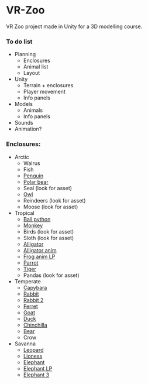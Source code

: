 # VR-Zoo
VR Zoo project made in Unity for a 3D modelling course. 


### To do list
- Planning
  - Enclosures
  - Animal list
  - Layout
- Unity
  - Terrain + enclosures
  - Player movement
  - Info panels
- Models
  - Animals
  - Info panels
- Sounds
- Animation?




### Enclosures:
- Arctic
  - Walrus
  - Fish
  - [Penguin](https://sketchfab.com/3d-models/pinguino-rockhopper-c246565eb927410486c7cf27b138a2e2)
  - [Polar bear](https://sketchfab.com/3d-models/polar-bear-8c12dafa63ab470a8c2196a66052a0df)
  - Seal (look for asset)
  - [Owl](https://sketchfab.com/3d-models/buho-d355d074120a475db761490dae20ec6a)
  - Reindeers (look for asset)
  - Moose (look for asset)
- Tropical
  - [Ball python](https://sketchfab.com/3d-models/ball-python-non-commercial-fixed-5b2b62125850484589d3f4c5aef3ba9b)
  - [Monkey](https://sketchfab.com/3d-models/realsitic-monkey-50e4b1da03494429b1265fc095f2c530)
  - Birds (look for asset)
  - Sloth (look for asset)
  - [Alligator](https://sketchfab.com/3d-models/alligator-1de18292eb6e433587e60becd942ef6b)
  - [Alligator anim](https://sketchfab.com/3d-models/alligator-animation-d80372b71bc74dd9af6a0865ccb9091f)
  - [Frog anim LP](https://sketchfab.com/3d-models/my-animated-frog-b654730eacd446518e857bbaf825f9b3)
  - [Parrot](https://sketchfab.com/3d-models/parrot-92e36afa506e492eabc12b6fd34c45c9)
  - [Tiger](https://sketchfab.com/3d-models/tiger-51ed5186afb04487ae6adb51f8ffd09b)
  - Pandas (look for asset)
- Temperate
  - [Capybara](https://sketchfab.com/3d-models/capybara-low-poly-2b9e0100da7245079fa3d54eedd81030)
  - [Rabbit](https://sketchfab.com/3d-models/rabbit-rigged-e7213589744d436b9d96e2dbb31198a5)
  - [Rabbit 2](https://sketchfab.com/3d-models/rabbit-4cf175ddd8d94c7f8705d0d3b9586e6e)
  - [Ferret](https://sketchfab.com/3d-models/ferret-a5c717c20b08461aa1d9ce462f3e019e)
  - [Goat](https://sketchfab.com/3d-models/goat-15692d6248564a19bf2514ce2344ce70)
  - [Duck](https://sketchfab.com/3d-models/duck-walk-free-415584bc3224484fba20a482592e2157)
  - [Chinchilla](https://sketchfab.com/3d-models/chinchilla-low-poly-f8104f9ddbdb47c9a49e8b8c2e2dcf70)
  - [Bear](https://sketchfab.com/3d-models/bear-ce0d5eb86cf5459bb6bd20244cb44b27)
  - Crow
- Savanna
  - [Leopard](https://sketchfab.com/3d-models/leopard-cc6f367fd73344bdaa0e85e62c35d56e)
  - [Lioness](https://sketchfab.com/3d-models/lioness-low-poly-d7b3c8bea91f461bae1f53229feffb58)
  - [Elephant](https://sketchfab.com/3d-models/elephant-non-commercial-2e3a1a3358374a5bb55f7e9a65d5eefb)
  - [Elephant LP](https://sketchfab.com/3d-models/elephant-888cb879964e4b248f83a42624c0f973)
  - [Elephant 3](https://sketchfab.com/3d-models/elephant-93c389f9be37411c9ae4e97ef08bbeee)
